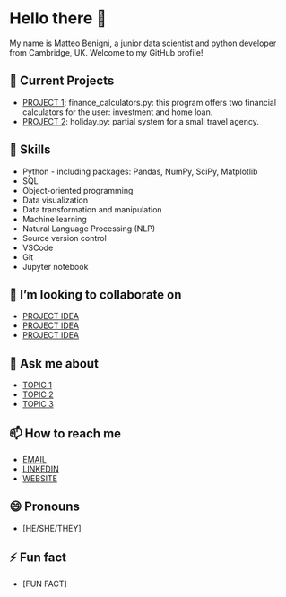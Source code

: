 <!--- Add banner here -->

# Hello there 👋

My name is Matteo Benigni, a junior data scientist and python developer from Cambridge, UK. Welcome to my GitHub profile!

## 🔭 Current Projects

- [PROJECT 1](LINK): finance_calculators.py: this program offers two financial calculators for the user: investment and home loan.
- [PROJECT 2](LINK): holiday.py: partial system for a small travel agency.

## 🌱 Skills

- Python - including packages: Pandas, NumPy, SciPy,  Matplotlib 
- SQL  
- Object-oriented programming  
- Data visualization  
- Data transformation and manipulation 
- Machine learning 
- Natural Language Processing (NLP) 
- Source version control 
- VSCode 
- Git 
- Jupyter notebook

## 👯 I’m looking to collaborate on

- [PROJECT IDEA](LINK)
- [PROJECT IDEA](LINK)
- [PROJECT IDEA](LINK)

## 💬 Ask me about

- [TOPIC 1](LINK)
- [TOPIC 2](LINK)
- [TOPIC 3](LINK)

## 📫 How to reach me

- [EMAIL](mailto:EMAIL)
- [LINKEDIN](LINK)
- [WEBSITE](LINK)

## 😄 Pronouns

- [HE/SHE/THEY]

## ⚡ Fun fact

- [FUN FACT]

<!--- Add footer here -->
